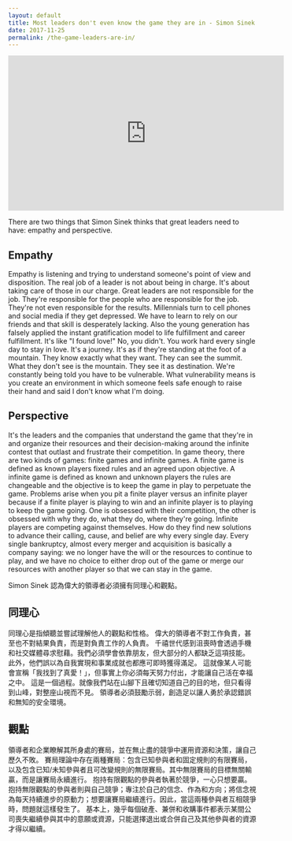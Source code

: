 ```yaml
---
layout: default
title: Most leaders don't even know the game they are in - Simon Sinek at Live2Lead 2016
date: 2017-11-25
permalink: /the-game-leaders-are-in/
---
```


<p><div class="video-container"><iframe width="560" height="315" src="https://www.youtube.com/embed/RyTQ5-SQYTo" frameborder="0" allowfullscreen></iframe></div></p>

There are two things that Simon Sinek thinks that great leaders need to have: empathy and perspective.
## Empathy
Empathy is listening and trying to understand someone's point of view and disposition.
The real job of a leader is not about being in charge. It's about taking care of those in our charge.
Great leaders are not responsible for the job. They're responsible for the people who are responsible for the job. They're not even responsible for the results.
Millennials turn to cell phones and social media if they get depressed. We have to learn to rely on our friends and that skill is desperately lacking.
Also the young generation has falsely applied the instant gratification model to life fulfillment and career fulfillment.
It's like "I found love!" No, you didn't. You work hard every single day to stay in love.
It's a journey. It's as if they're standing at the foot of a mountain. They know exactly what they want. They can see the summit. What they don't see is the mountain.
They see it as destination.
We're constantly being told you have to be vulnerable.
What vulnerability means is you create an environment in which someone feels safe enough to raise their hand and said I don't know what I'm doing.
## Perspective
It's the leaders and the companies that understand the game that they're in and organize their resources and their decision-making around the infinite contest that outlast and frustrate their competition.
In game theory, there are two kinds of games: finite games and infinite games. A finite game is defined as known players fixed rules and an agreed upon objective. A infinite game is defined as known and unknown players the rules are changeable and the objective is to keep the game in play to perpetuate the game.
Problems arise when you pit a finite player versus an infinite player because if a finite player is playing to win and an infinite player is to playing to keep the game going. One is obsessed with their competition, the other is obsessed with why they do, what they do, where they're going.
Infinite players are competing against themselves. How do they find new solutions to advance their calling, cause, and belief are why every single day.
Every single bankruptcy, almost every merger and acquisition is basically a company saying: we no longer have the will or the resources to continue to play, and we have no choice to either drop out of the game or merge our resources with another player so that we can stay in the game.

Simon Sinek 認為偉大的領導者必須擁有同理心和觀點。
## 同理心
同理心是指傾聽並嘗試理解他人的觀點和性格。
偉大的領導者不對工作負責，甚至也不對結果負責，而是對負責工作的人負責。
千禧世代感到沮喪時會透過手機和社交媒體尋求慰藉。我們必須學會依靠朋友，但大部分的人都缺乏這項技能。
此外，他們誤以為自我實現和事業成就也都應可即時獲得滿足。
這就像某人可能會宣稱「我找到了真愛！」，但事實上你必須每天努力付出，才能讓自己活在幸福之中。
這是一個過程。就像我們站在山腳下且確切知道自己的目的地，但只看得到山峰，對整座山視而不見。
領導者必須鼓勵示弱，創造足以讓人勇於承認錯誤和無知的安全環境。
## 觀點
領導者和企業瞭解其所身處的賽局，並在無止盡的競爭中運用資源和決策，讓自己歷久不敗。
賽局理論中存在兩種賽局：包含已知參與者和固定規則的有限賽局，以及包含已知/未知參與者且可改變規則的無限賽局。其中無限賽局的目標無關輸贏，而是讓賽局永續進行。
抱持有限觀點的參與者執著於競爭，一心只想要贏。抱持無限觀點的參與者則與自己競爭；專注於自己的信念、作為和方向；將信念視為每天持續進步的原動力；想要讓賽局繼續進行。因此，當這兩種參與者互相競爭時，問題就這樣發生了。
基本上，幾乎每個破產、兼併和收購事件都表示某間公司喪失繼續參與其中的意願或資源，只能選擇退出或合併自己及其他參與者的資源才得以繼續。